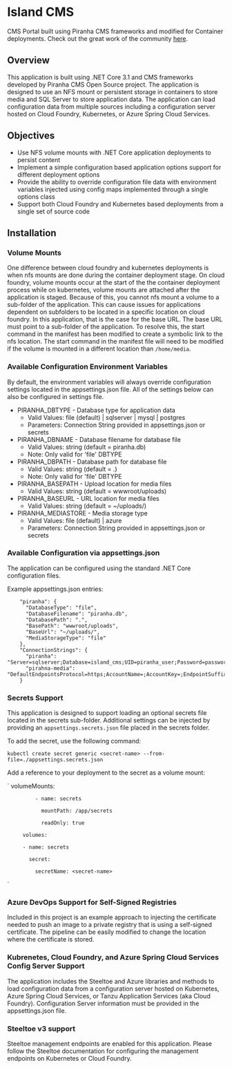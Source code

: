 # Island CMS
CMS Portal built using Piranha CMS frameworks and modified for Container deployments. Check out the great work of the community [here](https://piranhacms.org/).

## Overview
This application is built using .NET Core 3.1 and CMS frameworks developed by Piranha CMS Open Source project. The application is designed to use an NFS mount or persistent storage in containers to store media and SQL Server to store application data. The application can load configuration data from multiple sources including a configuration server hosted on Cloud Foundry, Kubernetes, or Azure Spring Cloud Services. 

## Objectives

- Use NFS volume mounts with .NET Core application deployments to persist content
- Implement a simple configuration based application options support for different deployment options
- Provide the ability to override configuration file data with environment variables injected using config maps implemented through a single options class
- Support both Cloud Foundry and Kubernetes based deployments from a single set of source code

## Installation

### Volume Mounts
One difference between cloud foundry and kubernetes deployments is when nfs mounts are done during the container deployment stage. On cloud foundry, volume mounts occur at the start of the the container deployment process while on kubernetes, volume mounts are attached after the application is staged. Because of this, you cannot nfs mount a volume to a sub-folder of the application. This can cause issues for applications dependent on subfolders to be located in a specific location on cloud foundry. In this application, that is the case for the base URL. The base URL must point to a sub-folder of the application. To resolve this, the start command in the manifest has been modified to create a symbolic link to the nfs location. The start command in the manifest file will need to be modified if the volume is mounted in a different location than `/home/media`.

### Available Configuration Environment Variables
By default, the environment variables will always override configuration settings located in the appsettings.json file. All of the settings below can also be configured in settings file.

- PIRANHA_DBTYPE - Database type for application data
	- Valid Values: file (default) | sqlserver | mysql | postgres
	- Parameters: Connection String provided in appsettings.json or secrets
- PIRANHA_DBNAME - Database filename for database file
	- Valid Values: string (default = piranha.db)
	- Note: Only valid for 'file' DBTYPE
- PIRANHA_DBPATH - Database path for database file
	- Valid Values: string (default = .)
	- Note: Only valid for 'file' DBTYPE
- PIRANHA_BASEPATH - Upload location for media files
	- Valid Values: string (default = wwwroot/uploads)
- PIRANHA_BASEURL - URL location for media files
	- Valid Values: string (default = ~/uploads/)
- PIRANHA_MEDIASTORE - Media storage type 
	- Valid Values: file (default) | azure
	- Parameters: Connection String provided in appsettings.json or secrets


### Available Configuration via appsettings.json
The application can be configured using the standard .NET Core configuration files.

Example appsettings.json entries:

		"piranha": {
		  "DatabaseType": "file",
		  "DatabaseFilename": "piranha.db",
		  "DatabasePath": ".",
		  "BasePath": "wwwroot/uploads",
		  "BaseUrl": "~/uploads/",
		  "MediaStorageType": "file"
		},
		"ConnectionStrings": {
		  "piranha": "Server=sqlserver;Database=island_cms;UID=piranha_user;Password=password",
		  "pirahna-media": "DefaultEndpointsProtocol=https;AccountName=;AccountKey=;EndpointSuffix="
		}


### Secrets Support
This application is designed to support loading an optional secrets file located in the secrets sub-folder. Additional settings can be injected by providing an `appsettings.secrets.json` file placed in the secrets folder.

To add the secret, use the following command:

`kubectl create secret generic <secret-name> --from-file=./appsettings.secrets.json`

Add a reference to your deployment to the secret as a volume mount:

`
             volumeMounts:
	     
             - name: secrets
             
               mountPath: /app/secrets
	       
               readOnly: true
	       
         volumes:
	 
         - name: secrets
         
           secret:
	   
             secretName: <secret-name>
`
	     
### Azure DevOps Support for Self-Signed Registries
Included in this project is an example approach to injecting the certificate needed to push an image to a private registry that is using a self-signed certificate. The pipeline can be easily modified to change the location where the certificate is stored. 

### Kubrenetes, Cloud Foundry, and Azure Spring Cloud Services Config Server Support
The application includes the Steeltoe and Azure libraries and methods to load configuration data from a configuration server hosted on Kubernetes, Azure Spring Cloud Services, or Tanzu Application Services (aka Cloud Foundry). Configuration Server information must be provided in the appsettings.json file.

### Steeltoe v3 support
Steeltoe management endpoints are enabled for this application. Please follow the Steeltoe documentation for configuring the management endpoints on Kubernetes or Cloud Foundry. 

